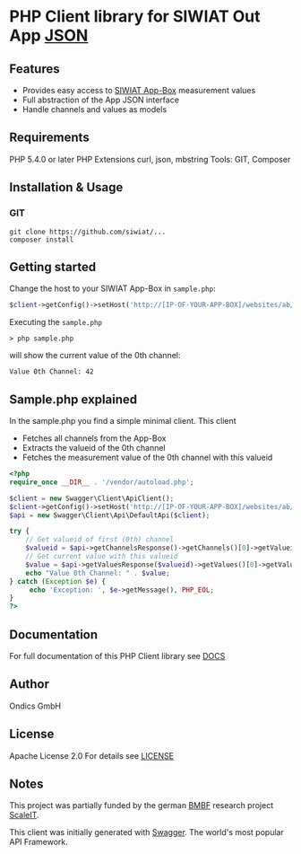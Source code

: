 # PHP Client library for SIWIAT Out App [JSON](http://siwiat.com/app/view/?appname=json)

## Features

* Provides easy access to [SIWIAT App-Box](http://www.siwiat.com) measurement values
* Full abstraction of the App JSON interface
* Handle channels and values as models

## Requirements

PHP 5.4.0 or later
PHP Extensions curl, json, mbstring
Tools: GIT, Composer

## Installation & Usage
### GIT
    git clone https://github.com/siwiat/...
    composer install
    
## Getting started
Change the host to your SIWIAT App-Box in ```sample.php```:

```php
$client->getConfig()->setHost('http://[IP-OF-YOUR-APP-BOX]/websites/ab/index.php/json/api');
```

Executing the ```sample.php```

    > php sample.php
    
will show the current value of the 0th channel:

    Value 0th Channel: 42

    
## Sample.php explained

In the sample.php you find a simple minimal client. This client
* Fetches all channels from the App-Box
* Extracts the valueid of the 0th channel
* Fetches the measurement value of the 0th channel with this valueid

```php
<?php
require_once __DIR__ . '/vendor/autoload.php';

$client = new Swagger\Client\ApiClient();
$client->getConfig()->setHost('http://[IP-OF-YOUR-APP-BOX]/websites/ab/index.php/json/api');
$api = new Swagger\Client\Api\DefaultApi($client);

try {
    // Get valueid of first (0th) channel 
    $valueid = $api->getChannelsResponse()->getChannels()[0]->getValueid();
    // Get current value with this valueid
    $value = $api->getValuesResponse($valueid)->getValues()[0]->getValue();
    echo "Value 0th Channel: " . $value;
} catch (Exception $e) {
     echo 'Exception: ', $e->getMessage(), PHP_EOL;
}
?>
```

## Documentation

For full documentation of this PHP Client library see [DOCS](DOCS.md)

## Author

Ondics GmbH

## License

Apache License 2.0
For details see [LICENSE](./LICENSE)

## Notes
This project was partially funded by the german [BMBF](https://www.bmbf.de/) research project [ScaleIT](http://scale-it.org).

This client was initially generated with [Swagger](http://swagger.io). The world's most popular API Framework.
